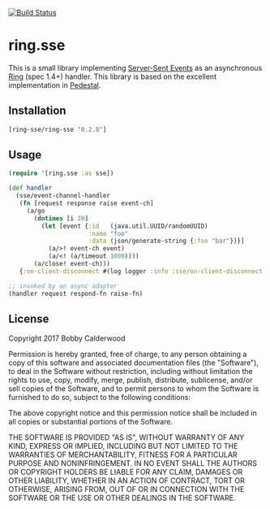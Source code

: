 [![Build Status](https://travis-ci.org/bobby/ring-sse.svg?branch=master)](https://travis-ci.org/bobby/ring-sse)

# ring.sse

This is a small library implementing
[Server-Sent Events](https://www.w3.org/TR/2009/WD-eventsource-20090423/)
as an asynchronous
[Ring](https://github.com/ring-clojure/ring/blob/033a3235212dc71151c8e8c05069cb6c2dd85bdc/SPEC)
(spec 1.4+) handler.  This library is based on the excellent
implementation in
[Pedestal](https://github.com/pedestal/pedestal/blob/master/service/src/io/pedestal/http/sse.clj).

## Installation

``` clojure
[ring-sse/ring-sse "0.2.8"]
```

## Usage

``` clojure
(require '[ring.sse :as sse])

(def handler
  (sse/event-channel-handler
   (fn [request response raise event-ch]
     (a/go
       (dotimes [i 20]
         (let [event {:id   (java.util.UUID/randomUUID)
                      :name "foo"
                      :data (json/generate-string {:foo "bar"})}]
           (a/>! event-ch event)
           (a/<! (a/timeout 1000))))
       (a/close! event-ch)))
   {:on-client-disconnect #(log logger :info :sse/on-client-disconnect %)}))

;; invoked by an async adapter
(handler request respond-fn raise-fn)
```

## License

Copyright 2017 Bobby Calderwood

Permission is hereby granted, free of charge, to any person obtaining a copy of this software and associated documentation files (the "Software"), to deal in the Software without restriction, including without limitation the rights to use, copy, modify, merge, publish, distribute, sublicense, and/or sell copies of the Software, and to permit persons to whom the Software is furnished to do so, subject to the following conditions:

The above copyright notice and this permission notice shall be included in all copies or substantial portions of the Software.

THE SOFTWARE IS PROVIDED "AS IS", WITHOUT WARRANTY OF ANY KIND, EXPRESS OR IMPLIED, INCLUDING BUT NOT LIMITED TO THE WARRANTIES OF MERCHANTABILITY, FITNESS FOR A PARTICULAR PURPOSE AND NONINFRINGEMENT. IN NO EVENT SHALL THE AUTHORS OR COPYRIGHT HOLDERS BE LIABLE FOR ANY CLAIM, DAMAGES OR OTHER LIABILITY, WHETHER IN AN ACTION OF CONTRACT, TORT OR OTHERWISE, ARISING FROM, OUT OF OR IN CONNECTION WITH THE SOFTWARE OR THE USE OR OTHER DEALINGS IN THE SOFTWARE.
